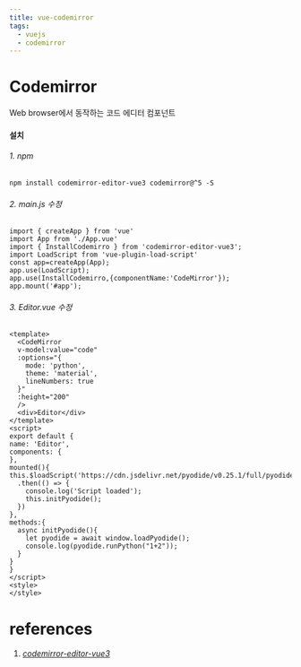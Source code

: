 ```yaml
---
title: vue-codemirror
tags:
  - vuejs
  - codemirror
---
```

# Codemirror
Web browser에서 동작하는 코드 에디터 컴포넌트
#### 설치

 ###### 1. npm

```
npm install codemirror-editor-vue3 codemirror@^5 -S
```


###### 2. main.js 수정

```
import { createApp } from 'vue'
import App from './App.vue'
import { InstallCodemirro } from 'codemirror-editor-vue3';
import LoadScript from 'vue-plugin-load-script'
const app=createApp(App);
app.use(LoadScript);
app.use(InstallCodemirro,{componentName:'CodeMirror'});
app.mount('#app');
```

###### 3. Editor.vue 수정

```
<template>
  <CodeMirror
  v-model:value="code"
  :options="{
    mode: 'python',
    theme: 'material',
    lineNumbers: true
  }"
  :height="200"
  />
  <div>Editor</div>
</template>
<script>
export default {
name: 'Editor',
components: {
},
mounted(){
this.$loadScript('https://cdn.jsdelivr.net/pyodide/v0.25.1/full/pyodide.js')
  .then(() => {
    console.log('Script loaded');
    this.initPyodide();
  })
},
methods:{
  async initPyodide(){
    let pyodide = await window.loadPyodide();
    console.log(pyodide.runPython("1+2"));
  }
}
}
</script>
<style>
</style>
```

# references
1. [_codemirror-editor-vue3_](https://www.npmjs.com/package/codemirror-editor-vue3)
